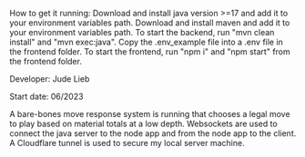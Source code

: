 How to get it running:
Download and install java version >=17 and add it to your environment variables path.
Download and install maven and add it to your environment variables path.
To start the backend, run "mvn clean install" and "mvn exec:java".
Copy the .env_example file into a .env file in the frontend folder.
To start the frontend, run "npm i" and "npm start" from the frontend folder.

Developer: Jude Lieb

Start date: 06/2023

A bare-bones move response system is running that chooses a legal move to play based on material totals at a low depth. 
Websockets are used to connect the java server to the node app and from the node app to the client.
A Cloudflare tunnel is used to secure my local server machine.

